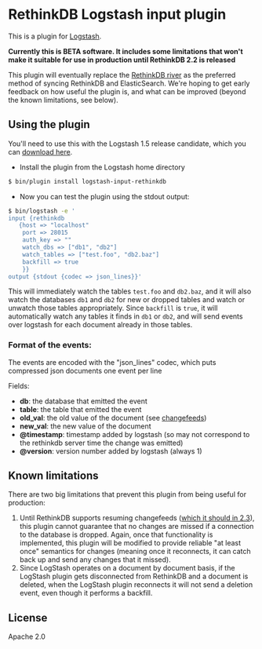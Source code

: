 # RethinkDB Logstash input plugin

This is a plugin for [Logstash](https://github.com/elasticsearch/logstash).

**Currently this is BETA software. It includes some limitations that won't make it suitable for use in production until RethinkDB 2.2 is released**

This plugin will eventually replace the [RethinkDB river](https://github.com/rethinkdb/elasticsearch-river-rethinkdb) as the preferred method of syncing RethinkDB and ElasticSearch. We're hoping to get early feedback on how useful the plugin is, and what can be improved (beyond the known limitations, see below).


## Using the plugin

You'll need to use this with the Logstash 1.5 release candidate, which you can [download here](https://www.elastic.co/downloads/logstash).

- Install the plugin from the Logstash home directory
```sh
$ bin/plugin install logstash-input-rethinkdb
```

- Now you can test the plugin using the stdout output:

```sh
$ bin/logstash -e '
input {rethinkdb
   {host => "localhost"
    port => 28015
    auth_key => ""
    watch_dbs => ["db1", "db2"]
    watch_tables => ["test.foo", "db2.baz"]
    backfill => true
    }}
output {stdout {codec => json_lines}}'
```

This will immediately watch the tables `test.foo` and `db2.baz`, and it will also watch the databases `db1` and `db2` for new or dropped tables and watch or unwatch those tables appropriately. Since `backfill` is `true`, it will automatically watch any tables it finds in `db1` or `db2`, and will send events over logstash for each document already in those tables.

### Format of the events:

The events are encoded with the "json_lines" codec, which puts compressed json documents one event per line

Fields:

- **db**: the database that emitted the event
- **table**: the table that emitted the event
- **old_val**: the old value of the document (see [changefeeds](http://rethinkdb.com/docs/changefeeds/ruby/))
- **new_val**: the new value of the document
- **@timestamp**: timestamp added by logstash (so may not correspond to the rethinkdb server time the change was emitted)
- **@version**: version number added by logstash (always 1)

## Known limitations

There are two big limitations that prevent this plugin from being useful for production:
1. Until RethinkDB supports resuming changefeeds ([which it should in 2.3](https://github.com/rethinkdb/rethinkdb/issues/3471)), this plugin cannot guarantee that no changes are missed if a connection to the database is dropped. Again, once that functionality is implemented, this plugin will be modified to provide reliable "at least once" semantics for changes (meaning once it reconnects, it can catch back up and send any changes that it missed).
2. Since LogStash operates on a document by document basis, if the LogStash plugin gets disconnected from RethinkDB and a document is deleted, when the LogStash plugin reconnects it will not send a deletion event, even though it performs a backfill.

## License

Apache 2.0
